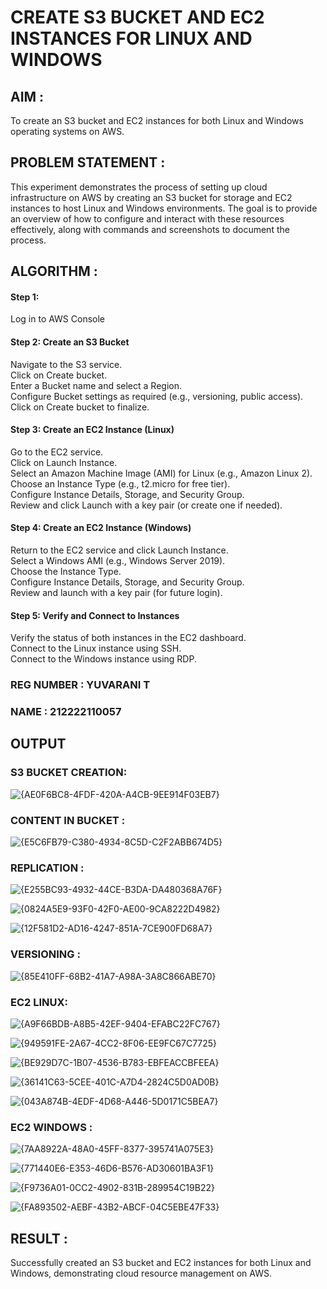  # CREATE S3 BUCKET AND EC2 INSTANCES FOR LINUX AND WINDOWS

## AIM :
To create an S3 bucket and EC2 instances for both Linux and Windows operating systems on AWS.

## PROBLEM STATEMENT :
This experiment demonstrates the process of setting up cloud infrastructure on AWS by creating an S3 bucket for storage and EC2 instances to host Linux and Windows environments. The goal is to provide an overview of how to configure and interact with these resources effectively, along with commands and screenshots to document the process.

## ALGORITHM :

#### Step 1:
Log in to AWS Console</br>

#### Step 2: Create an S3 Bucket</br>
Navigate to the S3 service.</br>
Click on Create bucket.</br>
Enter a Bucket name and select a Region.</br>
Configure Bucket settings as required (e.g., versioning, public access).</br>
Click on Create bucket to finalize.</br>

#### Step 3: Create an EC2 Instance (Linux)
Go to the EC2 service.</br>
Click on Launch Instance.</br>
Select an Amazon Machine Image (AMI) for Linux (e.g., Amazon Linux 2).</br>
Choose an Instance Type (e.g., t2.micro for free tier).</br>
Configure Instance Details, Storage, and Security Group.</br>
Review and click Launch with a key pair (or create one if needed).</br>

#### Step 4: Create an EC2 Instance (Windows)
Return to the EC2 service and click Launch Instance.</br>
Select a Windows AMI (e.g., Windows Server 2019).</br>
Choose the Instance Type.</br>
Configure Instance Details, Storage, and Security Group.</br>
Review and launch with a key pair (for future login).</br>

#### Step 5: Verify and Connect to Instances
Verify the status of both instances in the EC2 dashboard.</br>
Connect to the Linux instance using SSH.</br>
Connect to the Windows instance using RDP.</br>

### REG NUMBER : YUVARANI T
### NAME : 212222110057

## OUTPUT

### S3 BUCKET CREATION:
![{AE0F6BC8-4FDF-420A-A4CB-9EE914F03EB7}](https://github.com/user-attachments/assets/d89a5c00-edcc-4563-be72-528119e7df36)

### CONTENT IN BUCKET :
![{E5C6FB79-C380-4934-8C5D-C2F2ABB674D5}](https://github.com/user-attachments/assets/ec4d20df-53e9-485d-a0a5-bc1207642f83)

### REPLICATION :
![{E255BC93-4932-44CE-B3DA-DA480368A76F}](https://github.com/user-attachments/assets/5ffd214b-be50-4efc-bd36-53ea8482e1a2)

![{0824A5E9-93F0-42F0-AE00-9CA8222D4982}](https://github.com/user-attachments/assets/f5bda4f2-55a9-4c39-af64-f2220e3a91ac)

![{12F581D2-AD16-4247-851A-7CE900FD68A7}](https://github.com/user-attachments/assets/9f9c0e84-e40d-40b8-a9a7-87d649de93bd)

### VERSIONING :
![{85E410FF-68B2-41A7-A98A-3A8C866ABE70}](https://github.com/user-attachments/assets/6931857e-656d-4b2d-ad24-96491e3fca18)

### EC2 LINUX:
![{A9F66BDB-A8B5-42EF-9404-EFABC22FC767}](https://github.com/user-attachments/assets/dcc71140-ed4e-4056-b81f-46db0eb0834a)

![{949591FE-2A67-4CC2-8F06-EE9FC67C7725}](https://github.com/user-attachments/assets/e6802a7c-d30f-4bd9-94ea-594e7df68dcc)

![{BE929D7C-1B07-4536-B783-EBFEACCBFEEA}](https://github.com/user-attachments/assets/528ae5a0-1b28-4151-84b6-157e66a7144e)

![{36141C63-5CEE-401C-A7D4-2824C5D0AD0B}](https://github.com/user-attachments/assets/635b55a8-68c5-4cf8-bee1-a706ddf0b433)

![{043A874B-4EDF-4D68-A446-5D0171C5BEA7}](https://github.com/user-attachments/assets/50f3be58-9ea3-4f19-8b34-9b7415b7c0aa)

### EC2 WINDOWS :
![{7AA8922A-48A0-45FF-8377-395741A075E3}](https://github.com/user-attachments/assets/41cae874-f055-4bac-815e-52fba226230b)

![{771440E6-E353-46D6-B576-AD30601BA3F1}](https://github.com/user-attachments/assets/2166dfa0-4ba7-4276-a909-52fc02d6593d)

![{F9736A01-0CC2-4902-831B-289954C19B22}](https://github.com/user-attachments/assets/63445cbc-0bab-4ec4-b672-e624642c3708)

![{FA893502-AEBF-43B2-ABCF-04C5EBE47F33}](https://github.com/user-attachments/assets/fa7d8426-ec41-4147-9953-b2f1fe84b4ff)

## RESULT :
Successfully created an S3 bucket and EC2 instances for both Linux and Windows, demonstrating cloud resource management on AWS.
 

  


